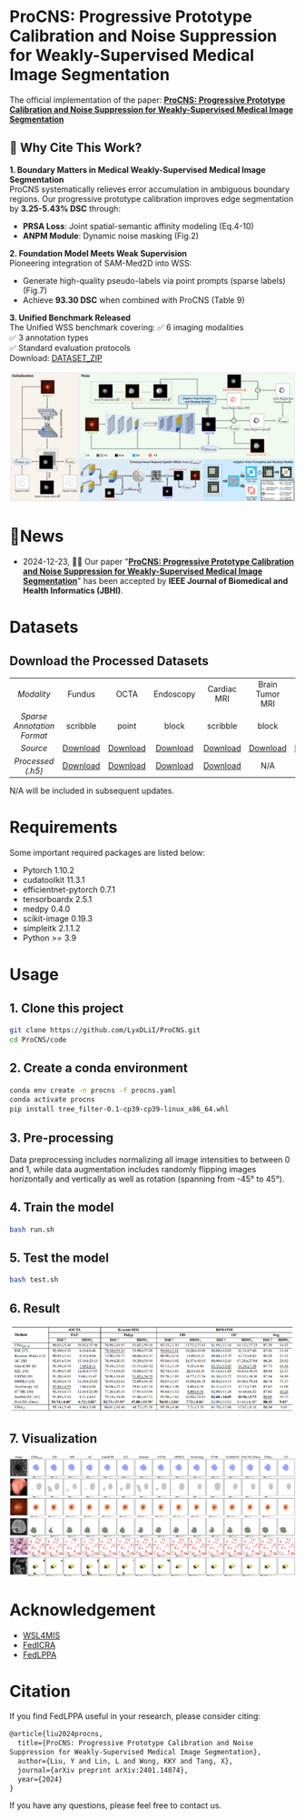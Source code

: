 # ProCNS: Progressive Prototype Calibration and Noise Suppression for Weakly-Supervised Medical Image Segmentation
The official implementation of the paper: [**ProCNS: Progressive Prototype Calibration and Noise Suppression for Weakly-Supervised Medical Image Segmentation**](https://arxiv.org/abs/2401.14074)

## 🌟 Why Cite This Work?
**1. Boundary Matters in Medical Weakly-Supervised Medical Image Segmentation**  
ProCNS systematically relieves error accumulation in ambiguous boundary regions. Our progressive prototype calibration improves edge segmentation by **3.25-5.43% DSC** through:
- **PRSA Loss**: Joint spatial-semantic affinity modeling (Eq.4-10)
- **ANPM Module**: Dynamic noise masking (Fig.2)

**2. Foundation Model Meets Weak Supervision**  
Pioneering integration of SAM-Med2D into WSS:
- Generate high-quality pseudo-labels via point prompts (sparse labels) (Fig.7)
- Achieve **93.30 DSC** when combined with ProCNS (Table 9)

**3. Unified Benchmark Released**  
The Unified WSS benchmark covering:
✅ 6 imaging modalities  
✅ 3 annotation types  
✅ Standard evaluation protocols  
Download: [DATASET_ZIP](link)


![TEL](image/framework.png)

# 🔔News
- 2024-12-23, 🎉🎉 Our paper "[**ProCNS: Progressive Prototype Calibration and Noise Suppression for Weakly-Supervised Medical Image Segmentation**](https://arxiv.org/abs/2401.14074)" has been accepted by **IEEE Journal of Biomedical and Health Informatics (JBHI)**.
  

# Datasets
## Download the Processed Datasets

<table>
  <tbody>
    <tr>
      <td align="center"><i>Modality</i></td>
      <td align="center">Fundus</td>
      <td align="center">OCTA</td>
      <td align="center">Endoscopy</td>
      <td align="center">Cardiac MRI</td>
      <td align="center">Brain Tumor MRI</td>
      <td align="center">H\&E</td>
    </tr>
    <tr>
      <td align="center"><i>Sparse Annotation Format</i></td>
      <td align="center">scribble</td>
      <td align="center">point</td>
      <td align="center">block</td>
      <td align="center">scribble</td>
      <td align="center">block</td>
      <td align="center">point</td>
    </tr>
    <tr>
      <td align="center"><i>Source</i></td>
      <td align="center"><a href="https://drive.google.com/drive/folders/1tCed5NFJoEZgW2dT2nyEWSbU9-ihY7EO">Download</a></td> 
      <td align="center"><a href="https://drive.google.com/drive/folders/13UZ0XdOba0Mi7q60a6cp-I4gj-uENnbj">Download</a></td>  
      <td align="center"><a href="https://drive.google.com/drive/folders/16keFJ_qpg4G1MJMDPdejSB6FZe_xYbM2">Download</a></td>  
      <td align="center"><a href="https://github.com/HiLab-git/WSL4MIS/tree/main/data/ACDC">Download</a></td> 
      <td align="center"><a href="https://www.kaggle.com/datasets/debobratachakraborty/brats2019-dataset">Download</a></td>  
      <td align="center"><a href="https://ieeexplore.ieee.org/abstract/document/7872382">Paper</a></td>  
    </tr>
    <tr>
      <td align="center"><i>Processed (.h5)</i></td>
      <td align="center"><a href="https://github.com/LyxDLiI/ProCNS/tree/main/data">Download</a></td> 
      <td align="center"><a href="https://github.com/LyxDLiI/ProCNS/tree/main/data">Download</a></td>  
      <td align="center"><a href="https://github.com/LyxDLiI/ProCNS/tree/main/data">Download</a></td> 
      <td align="center"><a href="https://github.com/HiLab-git/WSL4MIS/tree/main/data/ACDC">Download</a></td> 
      <td align="center"><a>N/A</a></td>  
      <td align="center"><a>N/A</a></td>  
    </tr>

  </tbody>
</table>
N/A will be included in subsequent updates.

# Requirements
Some important required packages are listed below:
* Pytorch 1.10.2
* cudatoolkit 11.3.1
* efficientnet-pytorch 0.7.1
* tensorboardx 2.5.1
* medpy 0.4.0
* scikit-image 0.19.3
* simpleitk  2.1.1.2
* Python >= 3.9
# Usage
## 1. Clone this project
``` bash
git clone https://github.com/LyxDLiI/ProCNS.git
cd ProCNS/code
```

## 2. Create a conda environment
``` bash
conda env create -n procns -f procns.yaml
conda activate procns
pip install tree_filter-0.1-cp39-cp39-linux_x86_64.whl
```
## 3. Pre-processing
Data preprocessing includes normalizing all image intensities to between 0 and 1, while data augmentation includes randomly flipping images horizontally and vertically as well as rotation (spanning from -45° to 45°).

## 4. Train the model
``` bash 
bash run.sh
```

## 5. Test the model
``` bash
bash test.sh
```
## 6. Result
<div style="text-align: center;">
  <img src="image/output_table.png" alt="TEL">
</div>

## 7. Visualization
<div>
  <img src="image/output.png" alt="TEL">
</div>

# Acknowledgement
* [WSL4MIS](https://github.com/HiLab-git/WSL4MIS)
* [FedICRA](https://github.com/llmir/FedICRA)
* [FedLPPA](https://github.com/llmir/FedLPPA)

# Citation
If you find FedLPPA useful in your research, please consider citing:
```
@article{liu2024procns,
  title={ProCNS: Progressive Prototype Calibration and Noise Suppression for Weakly-Supervised Medical Image Segmentation},
  author={Liu, Y and Lin, L and Wong, KKY and Tang, X},
  journal={arXiv preprint arXiv:2401.14074},
  year={2024}
}
```
If you have any questions, please feel free to contact us.




